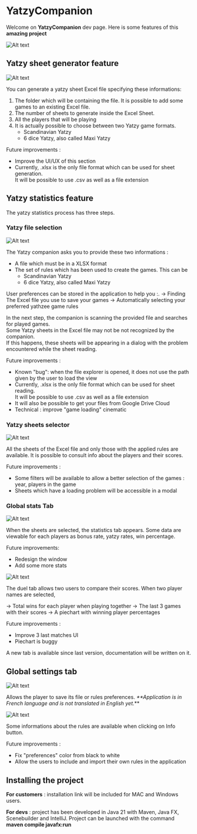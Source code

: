 # YatzyCompanion

Welcome on **YatzyCompanion** dev page. Here is some features of this **amazing project**

![Alt text](readme-resources/00-starting-scene.png)

## Yatzy sheet generator feature

![Alt text](readme-resources/02-create-sheet-scene.png)

You can generate a yatzy sheet Excel file specifying these informations: 
1. The folder which will be containing the file.
It is possible to add some games to an existing Excel file.
2. The number of sheets to generate inside the Excel Sheet.
3. All the players that will be playing
4. It is actually possible to choose between two Yatzy game formats.
    - Scandinavian Yatzy
    - 6 dice Yatzy, also called Maxi Yatzy

Future improvements : 
- Improve the UI/UX of this section
- Currently, .xlsx is the only file format which can be used for sheet generation.  
It will be possible to use .csv as well as a file extension

## Yatzy statistics feature

The yatzy statistics process has three steps. 

### Yatzy file selection

![Alt text](readme-resources/03-select-rules-scene.png)

The Yatzy companion asks you to provide these two informations :
- A file which must be in a XLSX format
- The set of rules which has been used to create the games. This can be
  - Scandinavian Yatzy
  - 6 dice Yatzy, also called Maxi Yatzy

User preferences can be stored in the application to help you :.
-> Finding The Excel file you use to save your games
-> Automatically selecting your preferred yathzee game rules

In the next step, the companion is scanning the provided file and searches for played games.  
Some Yatzy sheets in the Excel file may not be not recognized by the companion.  
If this happens, these sheets will be appearing in a dialog with the problem encountered while the sheet reading.

Future improvements :
- Known "bug": when the file explorer is opened, it does not use the path given by the user to load the view
- Currently, .xlsx is the only file format which can be used for sheet reading.  
  It will be possible to use .csv as well as a file extension
- It will also be possible to get your files from Google Drive Cloud
- Technical : improve "game loading" cinematic

### Yatzy sheets selector

![Alt text](readme-resources/03-select-games-scene.png)

All the sheets of the Excel file and only those with the applied rules are available. 
It is possible to consult info about the players and their scores. 

Future improvements : 
 - Some filters will be available to allow a better selection of the games : year, players in the game
 - Sheets which have a loading problem will be accessible in a modal

### Global stats Tab

![Alt text](readme-resources/04-stats-view-general.png)

When the sheets are selected, the statistics tab appears. 
Some data are viewable for each players as bonus rate, yatzy rates, win percentage. 

Future improvements: 
- Redesign the window
- Add some more stats

![Alt text](readme-resources/04-stats-view-duel.png)

The duel tab allows two users to compare their scores. 
When two player names are selected, 

-> Total wins for each player when playing together
-> The last 3 games with their scores
-> A piechart with winning player percentages

Future improvements : 
- Improve 3 last matches UI
- Piechart is buggy

A new tab is available since last version, documentation will be written on it. 

## Global settings tab

![Alt text](readme-resources/01-settings-scene.png)

Allows the player to save its file or rules preferences. 
_**Application is in French language and is not translated in English yet._** 

![Alt text](readme-resources/01-rules-info-dialog.png)

Some informations about the rules are available when clicking on Info button.

Future improvements : 
- Fix "preferences" color from black to white
- Allow the users to include and import their own rules in the application

## Installing the project

**For customers** : installation link will be included for MAC and Windows users.

**For devs** : project has been developed in Java 21 with Maven, Java FX, Scenebuilder and IntelliJ. 
Project can be launched with the command **maven compile javafx:run**
